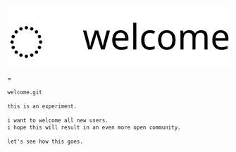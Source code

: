 <p align="center">
  <a href="https://github.com/reimertz/welcome">
    <img alt="welcome" src="welcome.svg" width="500">
  </a>
</p>
=

```
welcome.git

this is an experiment.

i want to welcome all new users. 
i hope this will result in an even more open community.

let's see how this goes.
```
